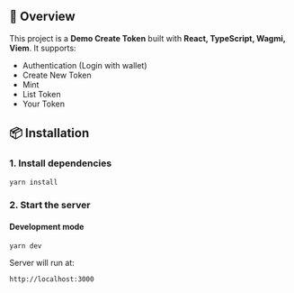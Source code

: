 ## 🚀 Overview

This project is a **Demo Create Token** built with **React, TypeScript, Wagmi, Viem**. It supports:

- Authentication (Login with wallet)
- Create New Token
- Mint
- List Token
- Your Token

## 📦 Installation

### **1. Install dependencies**

```sh
yarn install
```

### **2. Start the server**

#### **Development mode**

```sh
yarn dev
```

Server will run at:

```
http://localhost:3000
```
